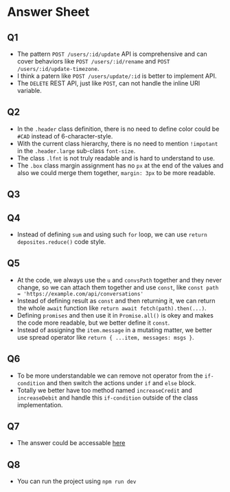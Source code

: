 # Answer Sheet

## Q1

- The pattern `POST /users/:id/update` API is comprehensive and can cover behaviors like `POST /users/:id/rename` and `POST /users/:id/update-timezone`.
- I think a patern like `POST /users/update/:id` is better to implement API.
- The `DELETE` REST API, just like `POST`, can not handle the inline URI variable.

## Q2

- In the `.header` class definition, there is no need to define color could be `#CAD` instead of 6-character-style.
- With the current class hierarchy, there is no need to mention `!impotant` in the `.header.large` sub-class `font-size`.
- The class `.lfnt` is not truly readable and is hard to understand to use.
- The `.box` class margin assignment has no `px` at the end of the values and also we could merge them together, `margin: 3px` to be more readable.

## Q3

## Q4

- Instead of defining `sum` and using such `for` loop, we can use `return deposites.reduce()` code style.

## Q5

- At the code, we always use the `u` and `convsPath` together and they never change, so we can attach them together and use `const`, like `const path = 'https://example.com/api/conversations'`
- Instead of defining result as `const` and then returning it, we can return the whole `await` function like `return await fetch(path).then(...)`.
- Defining `promises` and then use it in `Promise.all()` is okey and makes the code more readable, but we better define it `const`.
- Instead of assigning the `item.message` in a mutating matter, we better use spread operator like `return { ...item, messages: msgs }`.

## Q6

- To be more understandable we can remove not operator from the `if-condition` and then switch the actions under `if` and `else` block.
- Totally we better have too method named `increaseCredit` and `increaseDebit` and handle this `if-condition` outside of the class implementation.

## Q7

- The answer could be accessable [here](src/q7)

## Q8

- You can run the project using `npm run dev`
